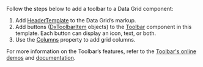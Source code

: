 Follow the steps below to add a toolbar to a Data Grid component:

1.  Add [HeaderTemplate](https://docs.devexpress.com/Blazor/DevExpress.Blazor.DxDataGrid-1.HeaderTemplate) to the Data Grid’s markup.
2.  Add buttons ([DxToolbarItem](https://docs.devexpress.com/Blazor/DevExpress.Blazor.DxToolbarItem) objects) to the [Toolbar](https://docs.devexpress.com/Blazor/DevExpress.Blazor.DxToolbar) component in this template. Each button can display an icon, text, or both.
3.  Use the [Columns](https://docs.devexpress.com/Blazor/DevExpress.Blazor.DxDataGrid-1.Columns) property to add grid columns.

For more information on the Toolbar’s features, refer to the [Toolbar's online demos](Toolbar#Overview) and [documentation](https://docs.devexpress.com/Blazor/DevExpress.Blazor.DxToolbar).

